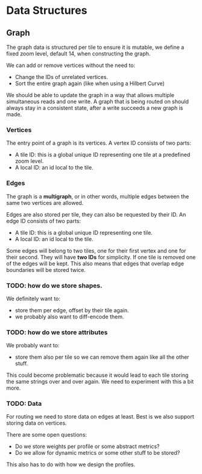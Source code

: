 # Data Structures

## Graph

The graph data is structured per tile to ensure it is mutable, we define a fixed zoom level, default 14, when constructing the graph. 

We can add or remove vertices without the need to:
 - Change the IDs of unrelated vertices.
 - Sort the entire graph again (like when using a Hilbert Curve)
 
We should be able to update the graph in a way that allows multiple simultaneous reads and one write. A graph that is being routed on should always stay in a consistent state, after a write succeeds a new graph is made. 
 
### Vertices
 
The entry point of a graph is its vertices. A vertex ID consists of two parts:
- A tile ID: this is a global unique ID representing one tile at a predefined zoom level.
- A local ID: an id local to the tile.

### Edges

The graph is a **multigraph**, or in other words, multiple edges between the same two vertices are allowed. 

Edges are also stored per tile, they can also be requested by their ID. An edge ID consists of two parts:
- A tile ID: this is a global unique ID representing one tile.
- A local ID: an id local to the tile.  

Some edges will belong to two tiles, one for their first vertex and one for their second. They will have **two IDs** for simplicity. If one tile is removed one of the edges will be kept. This also means that edges that overlap edge boundaries will be stored twice.

### TODO: how do we store shapes.  

We definitely want to:
- store them per edge, offset by their tile again.
- we probably also want to diff-encode them.

### TODO: how do we store attributes 

We probably want to:
- store them also per tile so we can remove them again like all the other stuff.

This could become problematic because it would lead to each tile storing the same strings over and over again. We need to experiment with this a bit more.

### TODO: Data

For routing we need to store data on edges at least. Best is we also support storing data on vertices.

There are some open questions:
- Do we store weights per profile or some abstract metrics?
- Do we allow for dynamic metrics or some other stuff to be stored?

This also has to do with how we design the profiles.